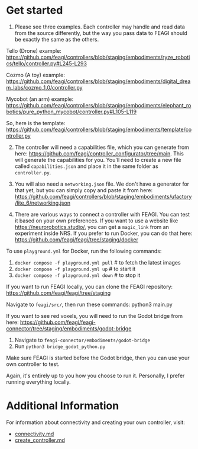 # Get started
1) Please see three examples. Each controller may handle and read data from the source differently, but the way you pass data to FEAGI should be exactly the same as the others.

Tello (Drone) example: https://github.com/feagi/controllers/blob/staging/embodiments/ryze_robotics/tello/controller.py#L245-L293

Cozmo (A toy) example: https://github.com/feagi/controllers/blob/staging/embodiments/digital_dream_labs/cozmo_1.0/controller.py

Mycobot (an arm) example: https://github.com/feagi/controllers/blob/staging/embodiments/elephant_robotics/pure_python_mycobot/controller.py#L105-L119

So, here is the template: https://github.com/feagi/controllers/blob/staging/embodiments/template/controller.py

2) The controller will need a capabilities file, which you can generate from here: https://github.com/feagi/controller_configurator/tree/main. This will generate the capabilities for you. You'll need to create a new file called `capabilities.json` and place it in the same folder as `controller.py`.

3) You will also need a `networking.json` file. We don't have a generator for that yet, but you can simply copy and paste it from here: https://github.com/feagi/controllers/blob/staging/embodiments/ufactory/lite_6/networking.json

4) There are various ways to connect a controller with FEAGI. You can test it based on your own preferences. If you want to use a website like https://neurorobotics.studio/, you can get a `magic_link` from an experiment inside NRS. If you prefer to run Docker, you can do that here: https://github.com/feagi/feagi/tree/staging/docker

To use `playground.yml` for Docker, run the following commands:
1) `docker compose -f playground.yml pull` # to fetch the latest images
2) `docker compose -f playground.yml up` # to start it
3) `docker compose -f playground.yml down` # to stop it

If you want to run FEAGI locally, you can clone the FEAGI repository: https://github.com/feagi/feagi/tree/staging

Navigate to `feagi/src/`, then run these commands:
python3 main.py

If you want to see red voxels, you will need to run the Godot bridge from here: https://github.com/feagi/feagi-connector/tree/staging/embodiments/godot-bridge
1) Navigate to `feagi-connector/embodiments/godot-bridge`
2) Run `python3 bridge_godot_python.py`

Make sure FEAGI is started before the Godot bridge, then you can use your own controller to test.

Again, it's entirely up to you how you choose to run it. Personally, I prefer running everything locally.

# Additional Information
For information about connectivity and creating your own controller, visit:
- [connectivity.md](connectivity.md)
- [create_controller.md](docs/create_controller.md)